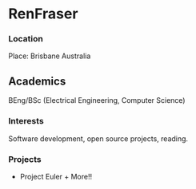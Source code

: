 # RenFraser

### Location
Place: Brisbane Australia

## Academics
BEng/BSc (Electrical Engineering, Computer Science)

### Interests
Software development, open source projects, reading.

### Projects
- Project Euler + More!!


